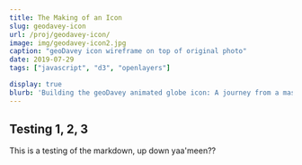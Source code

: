 ```yaml
---
title: The Making of an Icon
slug: geodavey-icon
url: /proj/geodavey-icon/
image: img/geodavey-icon2.jpg
caption: "geoDavey icon wireframe on top of original photo"
date: 2019-07-29
tags: ["javascript", "d3", "openlayers"]

display: true
blurb: 'Building the geoDavey animated globe icon: A journey from a massive granite mountaintop in Swaziland, through the lush forests of Adobe Illustrator and Photoshop, to the open shores of OpenLayers and D3'
---
```


## Testing 1, 2, 3
This is a testing of the markdown, up down yaa'meen??